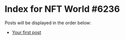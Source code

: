 # Index for NFT World #6236
Posts will be displayed in the order below:

- [Your first post](./001-first.md)

